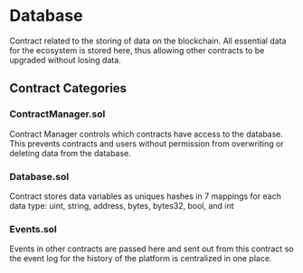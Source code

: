
# Database
Contract related to the storing of data on the blockchain. All essential data for the ecosystem is stored here, thus allowing other contracts to be upgraded without losing data.

## Contract Categories

### ContractManager.sol
Contract Manager controls which contracts have access to the database. This prevents contracts and users without permission from overwriting or deleting data from the database.

### Database.sol
Contract stores data variables as uniques hashes in 7 mappings for each data type: uint, string, address, bytes, bytes32, bool, and int

### Events.sol
Events in other contracts are passed here and sent out from this contract so the event log for the history of the platform is centralized in one place.
